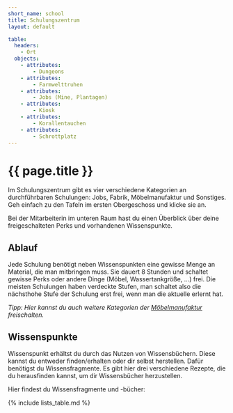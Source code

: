 ```yaml
---
short_name: school
title: Schulungszentrum
layout: default

table:
  headers:
    - Ort
  objects:
    - attributes:
        - Dungeons
    - attributes:
        - Farmwelttruhen
    - attributes:
        - Jobs (Mine, Plantagen)
    - attributes:
        - Kiosk
    - attributes:
        - Korallentauchen
    - attributes:
        - Schrottplatz
---
```

# {{ page.title }}

Im Schulungszentrum gibt es vier verschiedene Kategorien an durchführbaren
Schulungen: Jobs, Fabrik, Möbelmanufaktur und Sonstiges. Geh einfach zu den
Tafeln im ersten Obergeschoss und klicke sie an.

Bei der Mitarbeiterin im unteren Raum hast du einen Überblick über deine
freigeschalteten Perks und vorhandenen Wissenspunkte.

## Ablauf

Jede Schulung benötigt neben Wissenspunkten eine gewisse Menge an Material,
die man mitbringen muss. Sie dauert 8 Stunden und schaltet gewisse Perks oder
andere Dinge (Möbel, Wassertankgröße, ...) frei. Die meisten Schulungen haben
verdeckte Stufen, man schaltet also die nächsthohe Stufe der Schulung erst frei,
wenn man die aktuelle erlernt hat.

_Tipp: Hier kannst du auch weitere Kategorien der [Möbelmanufaktur](/systems/furnituremanufacturer) freischalten._

## Wissenspunkte

Wissenspunkt erhältst du durch das Nutzen von Wissensbüchern. Diese kannst du
entweder finden/erhalten oder dir selbst herstellen. Dafür benötigst du
Wissensfragmente. Es gibt hier drei verschiedene Rezepte, die du herausfinden
kannst, um dir Wissensbücher herzustellen.

Hier findest du Wissensfragmente und -bücher:

{% include lists_table.md %}
